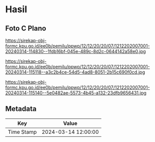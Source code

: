# Hasil

## Foto C Plano

https://sirekap-obj-formc.kpu.go.id/ee0b/pemilu/ppwp/12/12/20/20/07/1212202007001-20240314-114830--1fdb16bf-045e-489c-8d2c-0644142a58e0.jpg

https://sirekap-obj-formc.kpu.go.id/ee0b/pemilu/ppwp/12/12/20/20/07/1212202007001-20240314-115118--a3c2b4ce-54d5-4ad8-8051-2b15c690f0cd.jpg

https://sirekap-obj-formc.kpu.go.id/ee0b/pemilu/ppwp/12/12/20/20/07/1212202007001-20240314-115140--5e0482ae-5573-4b45-a132-23dfb9656431.jpg


## Metadata

| Key        | Value               |
| ---------- | ------------------- |
| Time Stamp | 2024-03-14 12:00:00 |




